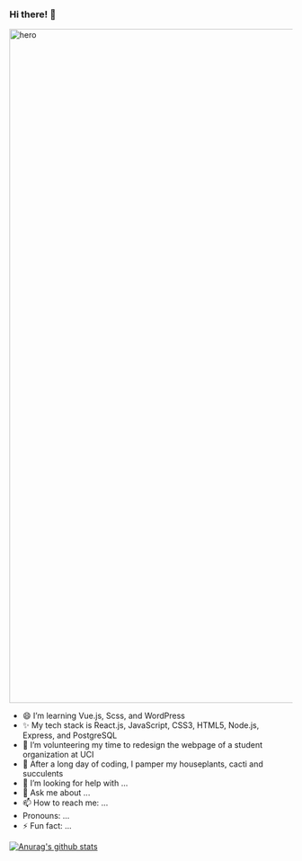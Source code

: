 ### Hi there! 👋

<img src="https://user-images.githubusercontent.com/61361957/103113321-0fe43580-460f-11eb-9c46-c89b88de57cc.jpg" width="1200" alt="hero" />


- 😄 I’m learning Vue.js, Scss, and WordPress
- ✨ My tech stack is React.js, JavaScript, CSS3, HTML5, Node.js, Express, and PostgreSQL
- 🔭 I’m volunteering my time to redesign the webpage of a student organization at UCI  
- 🌱 After a long day of coding, I pamper my houseplants, cacti and succulents
- 🤔 I’m looking for help with ...
- 💬 Ask me about ...
- 📫 How to reach me: ...
-  Pronouns: ...
- ⚡ Fun fact: ...


[![Anurag's github stats](https://github-readme-stats.vercel.app/api?username=johnnguyencodes&count_private=true&show_icons=true&theme=vue)](https://github.com/anuraghazra/github-readme-stats)
